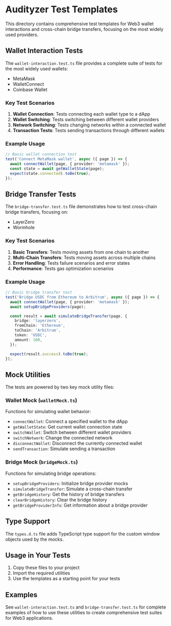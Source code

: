 # Audityzer Test Templates

This directory contains comprehensive test templates for Web3 wallet interactions and cross-chain bridge transfers, focusing on the most widely used providers.

## Wallet Interaction Tests

The `wallet-interaction.test.ts` file provides a complete suite of tests for the most widely used wallets:

- MetaMask
- WalletConnect
- Coinbase Wallet

### Key Test Scenarios

1. **Wallet Connection**: Tests connecting each wallet type to a dApp
2. **Wallet Switching**: Tests switching between different wallet providers
3. **Network Switching**: Tests changing networks within a connected wallet
4. **Transaction Tests**: Tests sending transactions through different wallets

### Example Usage

```typescript
// Basic wallet connection test
test('Connect MetaMask wallet', async ({ page }) => {
  await connectWallet(page, { provider: 'metamask' });
  const state = await getWalletState(page);
  expect(state.connected).toBe(true);
});
```

## Bridge Transfer Tests

The `bridge-transfer.test.ts` file demonstrates how to test cross-chain bridge transfers, focusing on:

- LayerZero
- Wormhole

### Key Test Scenarios

1. **Basic Transfers**: Tests moving assets from one chain to another
2. **Multi-Chain Transfers**: Tests moving assets across multiple chains
3. **Error Handling**: Tests failure scenarios and error states
4. **Performance**: Tests gas optimization scenarios

### Example Usage

```typescript
// Basic bridge transfer test
test('Bridge USDC from Ethereum to Arbitrum', async ({ page }) => {
  await connectWallet(page, { provider: 'metamask' });
  await setupBridgeProviders(page);

  const result = await simulateBridgeTransfer(page, {
    bridge: 'layerzero',
    fromChain: 'Ethereum',
    toChain: 'Arbitrum',
    token: 'USDC',
    amount: 100,
  });

  expect(result.success).toBe(true);
});
```

## Mock Utilities

The tests are powered by two key mock utility files:

### Wallet Mock (`walletMock.ts`)

Functions for simulating wallet behavior:

- `connectWallet`: Connect a specified wallet to the dApp
- `getWalletState`: Get current wallet connection state
- `switchWallet`: Switch between different wallet providers
- `switchNetwork`: Change the connected network
- `disconnectWallet`: Disconnect the currently connected wallet
- `sendTransaction`: Simulate sending a transaction

### Bridge Mock (`bridgeMock.ts`)

Functions for simulating bridge operations:

- `setupBridgeProviders`: Initialize bridge provider mocks
- `simulateBridgeTransfer`: Simulate a cross-chain transfer
- `getBridgeHistory`: Get the history of bridge transfers
- `clearBridgeHistory`: Clear the bridge history
- `getBridgeProviderInfo`: Get information about a bridge provider

## Type Support

The `types.d.ts` file adds TypeScript type support for the custom window objects used by the mocks.

## Usage in Your Tests

1. Copy these files to your project
2. Import the required utilities
3. Use the templates as a starting point for your tests

## Examples

See `wallet-interaction.test.ts` and `bridge-transfer.test.ts` for complete examples of how to use these utilities to create comprehensive test suites for Web3 applications.
